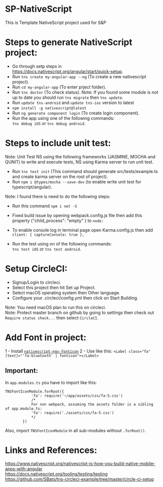 # SP-NativeScript
This is Template NativeScript project used for S&amp;P

# Steps to generate NativeScript project:  
- Go through setp steps in https://docs.nativescript.org/angular/start/quick-setup.
- Run ```tns create my-angular-app --ng``` (To create a new nativescript project).
- Run ```cd my-angular-app``` (To enter prject folder).
- Run ```tns doctor``` (To check status).
  Note: If you found some module is not up to date you should run ```tns migrate``` then ```tns update```.
- Run ```update tns-android``` and ```update tns-ios``` version to latest
- ```npm install -g nativescript@latest```
- Run ```ng generate component login``` (To create login component).
- Run the app using one of the following commands:  
```tns debug iOS```     or    ```tns debug android```.  

# Steps to include unit test:  
Note: Unit Test NS using the following frameworks (JASMINE, MOCHA and QUNIT) to write and execute tests, NS using Karma server to run unit test.  

- Run ```tns test init```  (This command should generate src/tests/example.ts and create karma server on the root of project).
- Run ```npm i @types/mocha --save-dev``` (to enable write unit test for typescript/angular).

Note: I found there is need to do the following steps:  
- Run this command ```npm i net -S```
- Fixed build issue by opening webpack.config.js file then add this property {"child_process": "empty" } to ```node:```  
- To enable console log in terminal page open Karma.config.js then add ```client: {
      captureConsole: true
    },```   

- Run the test using on of the following commands:  
```tns test iOS```     or    ```tns test android```.  

# Setup CircleCI:  
- Signup/Login to circleci.
- Select this project then hit Set up Project.
- Select macOS operating system then Other language.
- Configure your .circleci/config.yml then click on Start Building.  

Note: You need macOS plan to run this on circleci.  
Note: Protect master branch on github by going to settings then check out ```Require status check...``` then select ```CircleCI```.  


# Add Font in project:
1 - Install [`nativescript-ngx-fonticon`](https://market.nativescript.org/plugins/nativescript-ngx-fonticon/) 
2 - Use like this: `<Label class="fa" [text]="'fa-bluetooth' | fonticon"></Label>`
## Important:
In `app.modules.ts` you have to import like this:
```
TNSFontIconModule.forRoot({
			'fa': require('~/app/assets/css/fa-5.css')
			/*
			For non webpack, assuming the assets folder is a sibling of app.module.ts:
			'fa': require('./assets/css/fa-5.css')
			*/
		})
```
Also, import `TNSFontIconModule` in all sub-modules without `.forRoot()`.
 

# Links and References:  
https://www.nativescript.org/nativescript-is-how-you-build-native-mobile-apps-with-angular  
https://docs.nativescript.org/tooling/testing/testing
https://github.com/SBats/tns-circleci-example/tree/master/circle-ci-setup
